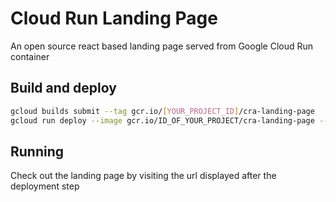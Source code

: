# Cloud Run Landing Page

An open source react based landing page served from Google Cloud Run container

## Build and deploy

```bash
gcloud builds submit --tag gcr.io/[YOUR_PROJECT_ID]/cra-landing-page
gcloud run deploy --image gcr.io/ID_OF_YOUR_PROJECT/cra-landing-page --platform managed
```

## Running
Check out the landing page by visiting the url displayed after the deployment step
